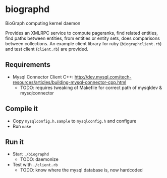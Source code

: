 biographd
=========

BioGraph computing kernel daemon

Provides an XMLRPC service to compute pageranks, find related entities, find paths between entities, from entities or entity sets, does comparisons between collections. An example client library for ruby (`biographclient.rb`) and test client (`client.rb`) are provided.


Requirements
------------

* Mysql Connector Client C++: http://dev.mysql.com/tech-resources/articles/building-mysql-connector-cpp.html
    * TODO: requires tweaking of Makefile for correct path of mysqldev & mysqlconnector

Compile it
----------

* Copy `mysqlconfig.h.sample` to `mysqlconfig.h` and configure
* Run `make`

Run  it
-------

* Start `./biographd`
    * TODO: daemonize
* Test with `./client.rb`
    * TODO: know where the mysql database is, now hardcoded
